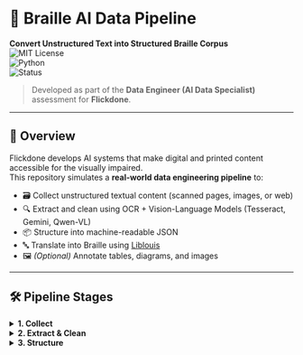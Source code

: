 # 🧠 Braille AI Data Pipeline  
**Convert Unstructured Text into Structured Braille Corpus**  
![MIT License](https://img.shields.io/badge/license-MIT-green)  
![Python](https://img.shields.io/badge/python-3.8%2B-blue)  
![Status](https://img.shields.io/badge/status-active-brightgreen)

> Developed as part of the **Data Engineer (AI Data Specialist)** assessment for **Flickdone**.

---

## 📌 Overview

Flickdone develops AI systems that make digital and printed content accessible for the visually impaired.  
This repository simulates a **real-world data engineering pipeline** to:

- 🗃️ Collect unstructured textual content (scanned pages, images, or web)
- 🔍 Extract and clean using OCR + Vision-Language Models (Tesseract, Gemini, Qwen-VL)
- 📦 Structure into machine-readable JSON
- 🔤 Translate into Braille using [Liblouis](http://www.liblouis.org/)
- 🖼️ *(Optional)* Annotate tables, diagrams, and images

---

## 🛠️ Pipeline Stages

<details>
<summary><strong>1. Collect</strong></summary>

- Accepts **scanned images**, **OCR-compatible files**, or **web content**
- Store raw files in `data/input/`

</details>

<details>
<summary><strong>2. Extract & Clean</strong></summary>

- Basic OCR with **Tesseract**
- Pluggable advanced extraction via **Gemini** or **Qwen-VL**
- Custom normalization scripts for text preprocessing

</details>

<details>
<summary><strong>3. Structure</strong></summary>

- JSON output format:

```json
{
  "id": "page_001",
  "language": "en",
  "paragraphs": [
    {"text": "Sample paragraph 1."},
    {"text": "Sample paragraph 2."}
  ]
}
</details> <details> <summary><strong>4. Braille Translation</strong></summary>
Uses Liblouis to generate parallel .brf Braille files

Supports English and Hindi translations

</details> <details> <summary><strong>5. Optional Annotation</strong></summary>
Manual or AI-assisted tagging of images, tables, etc.

Included as metadata in JSON

</details>
📽️ Demo Video
🎥 Watch the full pipeline demo on Vimeo (link placeholder)

📁 Project Structure
graphql
Copy
Edit
braille-ai-pipeline/
├── data/
│   ├── input/                # Raw unstructured files
│   └── output/               # Structured and translated outputs
├── src/
│   ├── collect.py            # Document/web scraping
│   ├── extract_ocr.py        # OCR and image text extraction
│   ├── clean_text.py         # Normalization & preprocessing
│   ├── structure_json.py     # JSON formatting
│   ├── braille_translate.py  # Liblouis integration
│   └── config.py             # Configs (paths, language)
├── README.md
├── requirements.txt
└── LICENSE
🧪 Sample I/O
Type	File
📄 Input	page_001.jpeg
✨ Cleaned	page_001.txt
📦 Structured	page_001.json
⠿ Braille	page_001.brf

🚀 Getting Started
1. Clone the Repo
bash
Copy
Edit
git clone https://github.com/jyothir-369/braille-ai-pipeline.git
cd braille-ai-pipeline
2. Install Dependencies
bash
Copy
Edit
pip install -r requirements.txt
3. Run the Pipeline
bash
Copy
Edit
python src/collect.py
python src/extract_ocr.py
python src/clean_text.py
python src/structure_json.py
python src/braille_translate.py
📜 License
This project is licensed under the MIT License.
See the LICENSE file for details.

👨‍💻 Author
Jyothir Raghavalu Bhogi
📧 jyothirraghavalu369@gmail.com
🔗 LinkedIn
🌐 Portfolio

📬 Contact
For questions, ideas, or collaboration:
👉 Drop an email or connect on LinkedIn.

